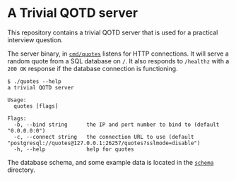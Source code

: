 # A Trivial QOTD server

This repository contains a trivial QOTD server that is used for a
practical interview question.

The server binary, in [`cmd/quotes`](cmd/quotes) listens for HTTP
connections. It will serve a random quote from a SQL database on `/`. 
It also responds to `/healthz` with a `200 OK` response if the database
connection is functioning.

```
$ ./quotes --help
a trivial QOTD server

Usage:
  quotes [flags]

Flags:
  -b, --bind string      the IP and port number to bind to (default "0.0.0.0:0")
  -c, --connect string   the connection URL to use (default "postgresql://quotes@127.0.0.1:26257/quotes?sslmode=disable")
  -h, --help             help for quotes
```

The database schema, and some example data is located in the
[`schema`](schema) directory.
